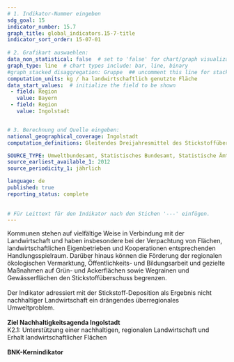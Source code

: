 ```yaml
---
# 1. Indikator-Nummer eingeben 
sdg_goal: 15 
indicator_number: 15.7
graph_title: global_indicators.15-7-title
indicator_sort_order: 15-07-01
 
# 2. Grafikart auswaehlen: 
data_non_statistical: false  # set to 'false' for chart/graph visualization 
graph_type: line  # chart types include: bar, line, binary 
#graph_stacked_disaggregation: Gruppe  ## uncomment this line for stacked bars. eplace 'Geschlecht' with the field of aggregation. 
computation_units: kg / ha landwirtschaftlich genutzte Fläche
data_start_values:  # initialize the field to be shown  
 - field: Region 
   value: Bayern
 - field: Region
   value: Ingolstadt


# 3. Berechnung und Quelle eingeben: 
national_geographical_coverage: Ingolstadt
computation_definitions: Gleitendes Dreijahresmittel des Stickstoffüberschusses in landwirtschaftlich genutzter Fläche

SOURCE_TYPE: Umweltbundesamt, Statistisches Bundesamt, Statistische Ämter des Bundes und der Länder abgerufen bereitgestellt im <a href="https://sdg-portal.de/">SDG-Portal</a> der Bertelsmann-Stiftung  # data source  
source_earliest_available_1: 2012
source_periodicity_1: jährlich

language: de   
published: true 
reporting_status: complete
 
 
# Für Leittext für den Indikator nach den Stichen '---' einfügen. 
---
```

Kommunen stehen auf vielfältige Weise in Verbindung mit der Landwirtschaft und haben insbesondere bei der Verpachtung von Flächen, landwirtschaftlichen Eigenbetrieben
und Kooperationen entsprechenden Handlungsspielraum. Darüber hinaus können die Förderung der regionalen ökologischen Vermarktung, Öffentlichkeits- und Bildungsarbeit
und gezielte Maßnahmen auf Grün- und Ackerflächen sowie Wegrainen und Gewässerflächen den Stickstoffüberschuss begrenzen.<br>
<br>
Der Indikator adressiert mit der Stickstoff-Deposition als Ergebnis nicht nachhaltiger Landwirtschaft ein drängendes überregionales Umweltproblem.<br>
<br>
<b>Ziel Nachhaltigkeitsagenda Ingolstadt</b><br>
K2.1: Unterstützung einer nachhaltigen, regionalen Landwirtschaft und Erhalt landwirtschaftlicher Flächen<br>
<br>
<b>BNK-Kernindikator</b>

